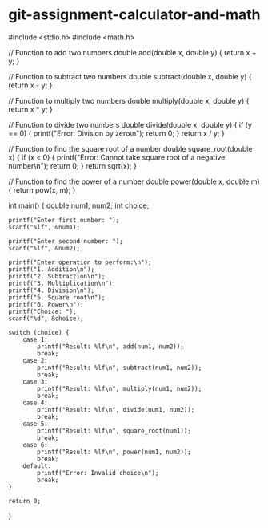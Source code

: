 # git-assignment-calculator-and-math
#include <stdio.h>
#include <math.h>

// Function to add two numbers
double add(double x, double y) {
    return x + y;
}

// Function to subtract two numbers
double subtract(double x, double y) {
    return x - y;
}

// Function to multiply two numbers
double multiply(double x, double y) {
    return x * y;
}

// Function to divide two numbers
double divide(double x, double y) {
    if (y == 0) {
        printf("Error: Division by zero\n");
        return 0;
    }
    return x / y;
}

// Function to find the square root of a number
double square_root(double x) {
    if (x < 0) {
        printf("Error: Cannot take square root of a negative number\n");
        return 0;
    }
    return sqrt(x);
}

// Function to find the power of a number
double power(double x, double m) {
    return pow(x, m);
}

int main() {
    double num1, num2;
    int choice;

    printf("Enter first number: ");
    scanf("%lf", &num1);

    printf("Enter second number: ");
    scanf("%lf", &num2);

    printf("Enter operation to perform:\n");
    printf("1. Addition\n");
    printf("2. Subtraction\n");
    printf("3. Multiplication\n");
    printf("4. Division\n");
    printf("5. Square root\n");
    printf("6. Power\n");
    printf("Choice: ");
    scanf("%d", &choice);

    switch (choice) {
        case 1:
            printf("Result: %lf\n", add(num1, num2));
            break;
        case 2:
            printf("Result: %lf\n", subtract(num1, num2));
            break;
        case 3:
            printf("Result: %lf\n", multiply(num1, num2));
            break;
        case 4:
            printf("Result: %lf\n", divide(num1, num2));
            break;
        case 5:
            printf("Result: %lf\n", square_root(num1));
            break;
        case 6:
            printf("Result: %lf\n", power(num1, num2));
            break;
        default:
            printf("Error: Invalid choice\n");
            break;
    }

    return 0;
}

